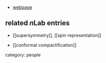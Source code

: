 
* [webpage](http://www.math.ucla.edu/~vsv/)

## related $n$Lab entries

* [[supersymmetry]], [[spin representation]]

* [[conformal compactification]]

category: people
